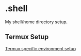 # .shell
My shell/home directory setup.

## Termux Setup
[Termux specific environment setup](termux.md)
